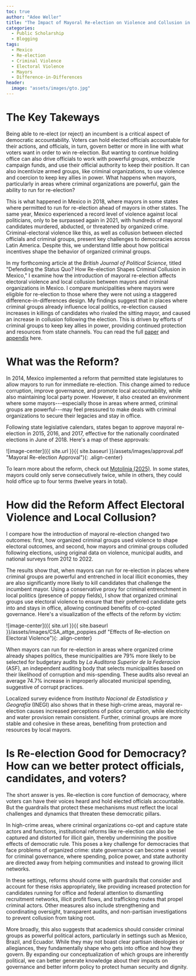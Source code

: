 ```yaml
---
toc: true
author: "Adee Weller"
title: "The Impact of Mayoral Re-election on Violence and Collusion in Mexico"
categories:
  - Public Scholarship
  - Blogging
tags:
  - Mexico
  - Re-election
  - Criminal Violence
  - Electoral Violence
  - Mayors
  - Difference-in-Differences
header:
  image: "assets/images/gto.jpg"
---
```



# The Key Takeways

Being able to re-elect (or reject) an incumbent is a critical aspect of democratic accountability. Voters can hold elected officials accountable for their actions, and officials, in turn, govern better or more in line with what voters want in order to win re-election. But wanting to continue holding office can also drive officials to work with powerful groups, embezzle campaign funds, and use their official authority to keep their position. It can also incentivize armed groups, like criminal organizations, to use violence and coercion to keep key allies in power. What happens when mayors, particularly in areas where criminal organizations are powerful, gain the ability to run for re-election?

This is what happened in Mexico in 2018, where mayors in some states where permitted to run for re-election ahead of mayors in other states. The same year, Mexico experienced a record level of violence against local politicians, only to be surpassed again in 2021, with hundreds of mayoral candidates murdered, abducted, or threatened by organized crime. Criminal-electoral violence like this, as well as collusion between elected officials and criminal groups, present key challenges to democracies across Latin America. Despite this, we understand little about how political incentives shape the behavior of organized criminal groups. 

In my forthcoming article at the *British Journal of Political Science,* titled "Defending the Status Quo? How Re-election Shapes Criminal Collusion in Mexico," I examine how the introduction of mayoral re-election affects electoral violence and local collusion between mayors and criminal organizations in Mexico. I compare municipalities where mayors were eligible for re-election to those where they were not using a staggered difference-in-differences design. My findings suggest that in places where criminal groups already influence local politics, re-election caused increases in killings of candidates who rivaled the sitting mayor, and caused an increase in collusion following the election. This is driven by efforts of criminal groups to keep key allies in power, providing continued protection and resources from state channels. You can read the full [paper](https://www.dropbox.com/scl/fi/gjo3u1usl0e02moah25dz/BJPolS_Final.pdf?rlkey=haxge7aps37e0boywd0f0o8ve&st=it588g6f&dl=0) and [appendix](https://www.dropbox.com/scl/fi/gpjqkk0rusqy3xhwhogou/BJPolS_Final_SI.pdf?rlkey=e3s1t8o154b6aihnlp6pykit4&st=mthlcmcs&dl=0) here. 


# What was the Reform?

In 2014, Mexico implemented a reform that permitted state legislatures to allow mayors to run for immediate re-election. This change aimed to reduce corruption, improve governance, and promote local accountability, while also maintaining local party power. However, it also created an environment where some mayors---especially those in areas where armed, criminal groups are powerful---may feel pressured to make deals with criminal organizations to secure their legacies and stay in office. 

Following state legislative calendars, states began to approve mayoral re-election in 2015, 2016, and 2017, effective for the nationally coordinated elections in June of 2018. Here's a map of these approvals:

![image-center]({{ site.url }}{{ site.baseurl }}/assets/images/approval.pdf "Mayoral Re-election Approval"){: .align-center}

To learn more about the reform, check out [Motolinia (2025)](https://www-cambridge-org/core/books/unity-through-particularism/D375BDA7570E460357FCC27E78C5F9C6?utm_campaign=shareaholic&utm_medium=copy_link&utm_source=bookmark). In some states, mayors could only serve consecutively twice, while in others, they could hold office up to four terms (twelve years in total).

# How did the Reform Affect Electoral Violence and Local Collusion?

I compare how the introduction of mayoral re-election changed two outcomes: first, how organized criminal groups used violence to shape electoral outcomes, and second, how mayors and criminal groups colluded following elections, using original data on violence, municipal audits, and national surveys from 2012 to 2022.

The results show that, when mayors can run for re-election in places where criminal groups are powerful and entrenched in local illicit economies, they are also significantly more likely to kill candidates that challenge the incumbent mayor. Using a conservative proxy for criminal entrenchment in local politics (presence of poppy fields), I show that organized criminal groups use electoral violence to ensure that their preferred candidate gets into and stays in office, allowing continued benefits of co-opted governance. Here's a visualization of the effects of the reform by victim:

![image-center]({{ site.url }}{{ site.baseurl }}/assets/images/CSA_attge_poppies.pdf "Effects of Re-election on Electoral Violence"){: .align-center}

When mayors can run for re-election in areas where organized crime already shapes politics, these municipalities are 79% more likely to be selected for budgetary audits by *La Auditorıa Superior de la Federacion* (ASF), an independent auditing body that selects municipalities based on their likelihood of corruption and mis-spending. These audits also reveal an average 74.7% increase in improperly allocated municipal spending, suggestive of corrupt practices. 

Localized survey evidence from *Instituto Nacional de Estadística y Geografía* (INEGI) also shows that in these high-crime areas, mayoral re-election causes increased perceptions of police corruption, while electricity and water provision remain consistent. Further, criminal groups are more stable and cohesive in these areas, benefiting from protection and resources by local mayors.



# Is Re-election Good for Democracy? How can we better protect officials, candidates, and voters?

The short answer is yes. Re-election is core function of democracy, where voters can have their voices heard and hold elected officials accountable. But the guardrails that protect these mechanisms must reflect the local challenges and dynamics that threaten these democratic pillars. 

In high-crime areas, where criminal organizations co-opt and capture state actors and functions, institutional reforms like re-election can also be captured and distorted for illicit gain, thereby undermining the positive effects of democratic rule. This poses a key challenge for democracies that face problems of organized crime: state governance can become a vessel for criminal governance, where spending, police power, and state authority are directed away from helping communities and instead to growing illicit networks. 

In these settings, reforms should come with guardrails that consider and account for these risks appropriately, like providing increased protection for candidates running for office and federal attention to dismantling recruitment networks, illicit profit flows, and trafficking routes that propel criminal actors. Other measures also include strengthening and coordinating oversight, transparent audits, and non-partisan investigations to prevent collusion from taking root.

More broadly, this also suggests that academics should consider criminal groups as powerful political actors, particularly in settings such as Mexico, Brazil, and Ecuador. While they may not boast clear partisan ideologies or allegiances, they fundamentally shape who gets into office and how they govern. By expanding our conceptualization of which groups are inherently political, we can better generate knowledge about their impacts on governance and better inform policy to protect human security and dignity. 


